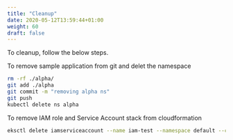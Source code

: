 ```yaml
---
title: "Cleanup"
date: 2020-05-12T13:59:44+01:00
weight: 60
draft: false
---
```


To cleanup, follow the below steps.

To remove sample application from git and delet the namespace

```bash
rm -rf ./alpha/
git add ./alpha
git commit -m "removing alpha ns"
git push
kubectl delete ns alpha
```

To remove IAM role and Service Account stack from cloudformation

```bash
eksctl delete iamserviceaccount --name iam-test --namespace default --cluster eksworkshop-eksctl
```
